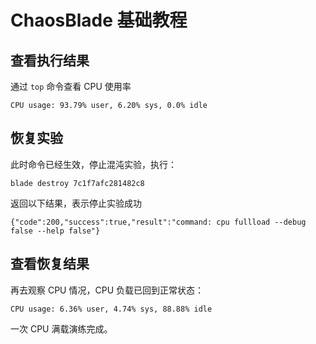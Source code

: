 # ChaosBlade 基础教程

## 查看执行结果
通过 `top` 命令查看 CPU 使用率
````console
CPU usage: 93.79% user, 6.20% sys, 0.0% idle
````

## 恢复实验
此时命令已经生效，停止混沌实验，执行：
````bashinline
blade destroy 7c1f7afc281482c8
````
返回以下结果，表示停止实验成功
````console
{"code":200,"success":true,"result":"command: cpu fullload --debug false --help false"}
````

## 查看恢复结果
再去观察 CPU 情况，CPU 负载已回到正常状态：
````console
CPU usage: 6.36% user, 4.74% sys, 88.88% idle 
````
一次 CPU 满载演练完成。
